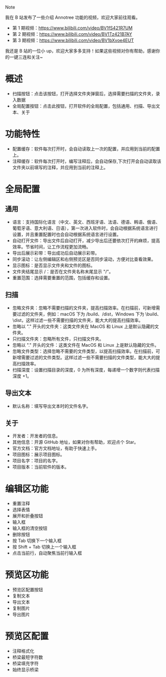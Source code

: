 > [!NOTE]
>
> 我在 B 站发布了一些介绍 Annotree 功能的视频，欢迎大家前往观看。
>
> * 第 1 期视频：https://www.bilibili.com/video/BV1fS421R7UM  
> * 第 2 期视频：https://www.bilibili.com/video/BV1Tz421B7AY  
> * 第 3 期视频：https://www.bilibili.com/video/BV1bXvoe4EUT
>
> 我还是 B 站的一位小 up，欢迎大家多多支持！如果这些视频对你有帮助，感谢你的一键三连和关注~



# 概述

- 扫描按钮：点击该按钮，打开选择文件夹弹窗后，选择需要扫描的文件夹，录入数据
- 全局配置按钮：点击此按钮，打开软件的全局配置，包括通用、扫描、导出文本、关于

# 功能特性

- 配置缓存：软件每次打开时，会自动读取上一次的配置，并应用到当前的配置上。
- 注释缓存：软件每次打开时，编写注释后，会自动保存,下次打开会自动读取该文件夹以前填写的注释，并应用到当前的注释上。

# 全局配置

## 通用

- 语言：支持国际化语言（中文、英文、西班牙语、法语、德语、韩语、俄语、葡萄牙语、意大利语、日语），第一次进入软件时，会自动根据系统语言进行设置，并且重置配置时也会自动根据系统语言进行设置。
- 自动打开文件：导出文件后自动打开，减少导出后还要依次打开的麻烦，提高效率。节省时间，让工作流程更加流畅。
- 导出后展示彩带：导出成功后自动展示彩带。
- 同步滚动：让左侧编辑区和右侧预览区是否同步滚动，方便对比查看效果。
- 显示图标：是否显示文件夹和文件的图标。
- 文件夹结尾显示 /：是否在文件夹名称末尾显示 "/"。
- 重置范围：选择需要重置的范围，包括缓存和设置。

## 扫描

- 忽略文件夹：忽略不需要扫描的文件夹，提高扫描效率。在扫描前，可新增需要过滤的文件夹，例如：macOS 下为 /build、/dist，Windows 下为 \build、\dist，这样过滤一些不需要扫描的文件夹，能大大的提高扫描效率。
- 忽略以 "." 开头的文件夹：这类文件夹在 MacOS 和 Linux 上是默认隐藏的文件夹。
- 只扫描文件夹：忽略所有文件，只扫描文件夹。
- 忽略以 "." 开头的文件：这类文件在 MacOS 和 Linux 上是默认隐藏的文件。
- 忽略文件类型：选择忽略不需要的文件类型，以提高扫描效率。在扫描前，可新增需要过滤的文件类型。这样过滤一些不需要扫描的文件类型，能大大的提高扫描效率。
- 扫描深度：设置扫描目录的深度，0 为所有深度，每递增一个数字则代表扫描深度 +1。

## 导出文本

- 默认名称：填写导出文本时的文件名字。

## 关于

- 开发者：开发者的信息。
- 其他信息：开源 GitHub 地址，如果对你有帮助，欢迎点个 Star。
- 官方文档：官方文档地址，有助于快速上手。
- 项目图标：展示项目图标。
- 项目名字：项目的名字。
- 项目版本：当前软件的版本。

# 编辑区功能

- 重置注释
- 选择表情
- 展开和折叠按钮
- 输入框
- 输入框的清空按钮
- 删除按钮
- 按 Tab 切换下一个输入框
- 按 Shift + Tab 切换上一个输入框
- 点击当前行，自动聚焦当前行输入框

# 预览区功能

- 预览区配置按钮
- 复制文本
- 导出文本
- 复制图片
- 导出图片

# 预览区配置

- 注释格式化
- 桥梁最短字符数
- 桥梁填充字符
- 始终显示桥梁
